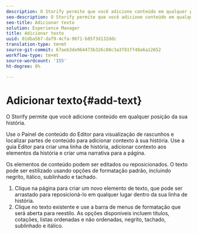```yaml
---
description: O Storify permite que você adicione conteúdo em qualquer posição da sua história.
seo-description: O Storify permite que você adicione conteúdo em qualquer posição da sua história.
seo-title: Adicionar texto
solution: Experience Manager
title: Adicionar texto
uuid: 01dba567-daf9-4cfa-9671-b85f3d132ddc
translation-type: tm+mt
source-git-commit: 67aeb3de964473b326c88c3a3f81ff48a6a12652
workflow-type: tm+mt
source-wordcount: '155'
ht-degree: 0%

---
```



# Adicionar texto{#add-text}

O Storify permite que você adicione conteúdo em qualquer posição da sua história.

Use o Painel de conteúdo do Editor para visualização de rascunhos e localizar partes de conteúdo para adicionar contexto à sua história. Use a guia Editor para criar uma linha de história, adicionar contexto aos elementos da história e criar uma narrativa para a página.

Os elementos de conteúdo podem ser editados ou reposicionados. O texto pode ser estilizado usando opções de formatação padrão, incluindo negrito, itálico, sublinhado e tachado.

1. Clique na página para criar um novo elemento de texto, que pode ser arrastado para reposicioná-lo em qualquer lugar dentro da sua linha de história.
1. Clique no texto existente e use a barra de menus de formatação que será aberta para reestilo. As opções disponíveis incluem títulos, cotações, listas ordenadas e não ordenadas, negrito, tachado, sublinhado e itálico.
